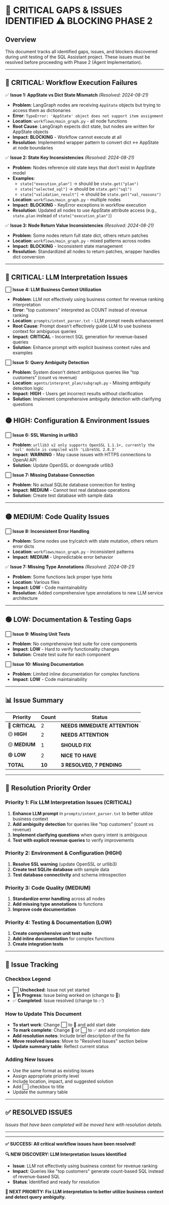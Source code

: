 # 🚨 **CRITICAL GAPS & ISSUES IDENTIFIED** ⚠️ BLOCKING PHASE 2

## **Overview**
This document tracks all identified gaps, issues, and blockers discovered during unit testing of the SQL Assistant project. These issues must be resolved before proceeding with Phase 2 (Agent Implementation).

---

## 🔴 **CRITICAL: Workflow Execution Failures**

✅ **Issue 1: AppState vs Dict State Mismatch** *(Resolved: 2024-08-21)*
- **Problem**: LangGraph nodes are receiving `AppState` objects but trying to access them as dictionaries
- **Error**: `TypeError: 'AppState' object does not support item assignment`
- **Location**: `workflows/main_graph.py` - all node functions
- **Root Cause**: LangGraph expects dict state, but nodes are written for AppState objects
- **Impact**: **BLOCKING** - Workflow cannot execute at all
- **Resolution**: Implemented wrapper pattern to convert dict ↔ AppState at node boundaries

✅ **Issue 2: State Key Inconsistencies** *(Resolved: 2024-08-21)*
- **Problem**: Nodes reference old state keys that don't exist in AppState model
- **Examples**: 
  - `state["execution_plan"]` → should be `state.get("plan")`
  - `state["selected_sql"]` → should be `state.get("sql")`
  - `state["validation_result"]` → should be `state.get("val_reasons")`
- **Location**: `workflows/main_graph.py` - multiple nodes
- **Impact**: **BLOCKING** - KeyError exceptions in workflow execution
- **Resolution**: Updated all nodes to use AppState attribute access (e.g., `state.plan` instead of `state["execution_plan"]`)

✅ **Issue 3: Node Return Value Inconsistencies** *(Resolved: 2024-08-21)*
- **Problem**: Some nodes return full state dict, others return patches
- **Location**: `workflows/main_graph.py` - mixed patterns across nodes
- **Impact**: **BLOCKING** - Inconsistent state management
- **Resolution**: Standardized all nodes to return patches, wrapper handles dict conversion

---

## 🔴 **CRITICAL: LLM Interpretation Issues**

⬜ **Issue 4: LLM Business Context Utilization**
- **Problem**: LLM not effectively using business context for revenue ranking interpretation
- **Error**: "top customers" interpreted as COUNT instead of revenue ranking
- **Location**: `prompts/intent_parser.txt` - LLM prompt needs enhancement
- **Root Cause**: Prompt doesn't effectively guide LLM to use business context for ambiguous queries
- **Impact**: **CRITICAL** - Incorrect SQL generation for revenue-based queries
- **Solution**: Enhance prompt with explicit business context rules and examples

⬜ **Issue 5: Query Ambiguity Detection**
- **Problem**: System doesn't detect ambiguous queries like "top customers" (count vs revenue)
- **Location**: `agents/interpret_plan/subgraph.py` - Missing ambiguity detection logic
- **Impact**: **HIGH** - Users get incorrect results without clarification
- **Solution**: Implement comprehensive ambiguity detection with clarifying questions

## 🟡 **HIGH: Configuration & Environment Issues**

⬜ **Issue 6: SSL Warning in urllib3**
- **Problem**: `urllib3 v2 only supports OpenSSL 1.1.1+, currently the 'ssl' module is compiled with 'LibreSSL 2.8.3'`
- **Impact**: **WARNING** - May cause issues with HTTPS connections to OpenAI API
- **Solution**: Update OpenSSL or downgrade urllib3

⬜ **Issue 7: Missing Database Connection**
- **Problem**: No actual SQLite database connection for testing
- **Impact**: **MEDIUM** - Cannot test real database operations
- **Solution**: Create test database with sample data

---

## 🟡 **MEDIUM: Code Quality Issues**

⬜ **Issue 8: Inconsistent Error Handling**
- **Problem**: Some nodes use try/catch with state mutation, others return error dicts
- **Location**: `workflows/main_graph.py` - inconsistent patterns
- **Impact**: **MEDIUM** - Unpredictable error behavior

✅ **Issue 7: Missing Type Annotations** *(Resolved: 2024-08-21)*
- **Problem**: Some functions lack proper type hints
- **Location**: Various files
- **Impact**: **LOW** - Code maintainability
- **Resolution**: Added comprehensive type annotations to new LLM service architecture

---

## 🟢 **LOW: Documentation & Testing Gaps**

⬜ **Issue 9: Missing Unit Tests**
- **Problem**: No comprehensive test suite for core components
- **Impact**: **LOW** - Hard to verify functionality changes
- **Solution**: Create test suite for each component

⬜ **Issue 10: Missing Documentation**
- **Problem**: Limited inline documentation for complex functions
- **Impact**: **LOW** - Code maintainability

---

## 📊 **Issue Summary**

| Priority | Count | Status |
|----------|-------|--------|
| 🔴 **CRITICAL** | 2 | **NEEDS IMMEDIATE ATTENTION** |
| 🟡 **HIGH** | 2 | **NEEDS ATTENTION** |
| 🟡 **MEDIUM** | 1 | **SHOULD FIX** |
| 🟢 **LOW** | 2 | **NICE TO HAVE** |
| **TOTAL** | **10** | **3 RESOLVED, 7 PENDING** |

---

## 🎯 **Resolution Priority Order**

### **Priority 1: Fix LLM Interpretation Issues (CRITICAL)**
1. **Enhance LLM prompt** in `prompts/intent_parser.txt` to better utilize business context
2. **Add ambiguity detection** for queries like "top customers" (count vs revenue)
3. **Implement clarifying questions** when query intent is ambiguous
4. **Test with explicit revenue queries** to verify improvements

### **Priority 2: Environment & Configuration (HIGH)**
1. **Resolve SSL warning** (update OpenSSL or urllib3)
2. **Create test SQLite database** with sample data
3. **Test database connectivity** and schema introspection

### **Priority 3: Code Quality (MEDIUM)**
1. **Standardize error handling** across all nodes
2. **Add missing type annotations** to functions
3. **Improve code documentation**

### **Priority 4: Testing & Documentation (LOW)**
1. **Create comprehensive unit test suite**
2. **Add inline documentation** for complex functions
3. **Create integration tests**

---

## 🔄 **Issue Tracking**

### **Checkbox Legend**
- ⬜ **Unchecked**: Issue not yet started
- 🔄 **In Progress**: Issue being worked on (change to 🔄)
- ✅ **Completed**: Issue resolved (change to ✅)

### **How to Update This Document**
- **To start work**: Change ⬜ to 🔄 and add start date
- **To mark complete**: Change 🔄 or ⬜ to ✅ and add completion date
- **Add resolution notes**: Include brief description of the fix
- **Move resolved issues**: Move to "Resolved Issues" section below
- **Update summary table**: Reflect current status

### **Adding New Issues**
- Use the same format as existing issues
- Assign appropriate priority level
- Include location, impact, and suggested solution
- Add ⬜ checkbox to title
- Update the summary table

---

## ✅ **RESOLVED ISSUES**

*Issues that have been completed will be moved here with resolution details.*

---

---

**✅ SUCCESS: All critical workflow issues have been resolved!**

**🔍 NEW DISCOVERY: LLM Interpretation Issues Identified**
- **Issue**: LLM not effectively using business context for revenue ranking
- **Impact**: Queries like "top customers" generate count-based SQL instead of revenue-based SQL
- **Status**: Identified and ready for resolution

**🎯 NEXT PRIORITY: Fix LLM interpretation to better utilize business context and detect query ambiguity.**
